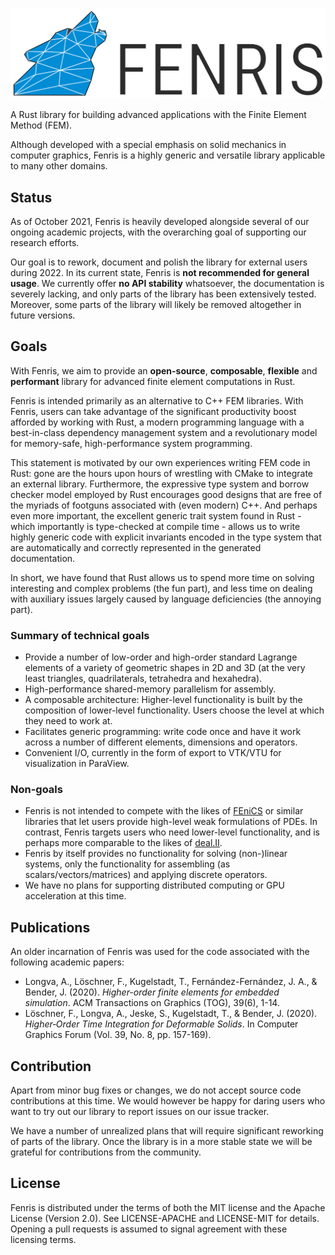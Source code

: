 
![Fenris logo](assets/logo/fenris_logo.svg)

A Rust library for building advanced applications with the Finite Element Method (FEM).

Although developed with a special emphasis on solid mechanics in computer graphics,
Fenris is a highly generic and versatile library applicable to many other domains.

## Status

As of October 2021, Fenris is heavily developed alongside several of our ongoing academic
projects, with the overarching goal of supporting our research efforts.

Our goal is to rework, document and polish the library for external users during 2022.
In its current state, Fenris is **not recommended for general usage**. We currently
offer **no API stability** whatsoever, the documentation is severely lacking,
and only parts of the library has been extensively tested. Moreover, some parts of the
library will likely be removed altogether in future versions.

## Goals

With Fenris, we aim to provide an **open-source**, **composable**, **flexible** and **performant** library
for advanced finite element computations in Rust.

Fenris is intended primarily as an alternative to C++ FEM libraries. With Fenris, users can
take advantage of the significant productivity boost afforded by working with Rust, a modern programming
language with a best-in-class dependency management system and a revolutionary model for
memory-safe, high-performance system programming.

This statement is motivated by our own experiences writing FEM code in Rust: gone are the hours upon hours
of wrestling with CMake to integrate an external library. Furthermore, the expressive type system and borrow checker model
employed by Rust encourages good designs that are free of the myriads of footguns associated with (even modern) C++.
And perhaps even more important, the excellent generic trait system found in Rust - which importantly is type-checked
at compile time - allows us to write highly generic code with explicit invariants encoded in the type system
that are automatically and correctly represented in the generated documentation.

In short, we have found that Rust allows us to spend more time on solving interesting and complex problems (the fun part),
and less time on dealing with auxiliary issues largely caused by language deficiencies (the annoying part).

### Summary of technical goals

- Provide a number of low-order and high-order standard Lagrange elements of a variety of geometric shapes in 2D and 3D
  (at the very least triangles, quadrilaterals, tetrahedra and hexahedra).
- High-performance shared-memory parallelism for assembly.
- A composable architecture: Higher-level functionality is built by the composition of lower-level functionality.
  Users choose the level at which they need to work at. 
- Facilitates generic programming: write code once and have it work across a number of different elements,
  dimensions and operators.
- Convenient I/O, currently in the form of export to VTK/VTU for visualization in ParaView.

### Non-goals

- Fenris is not intended to compete with the likes of [FEniCS](https://fenicsproject.org/) or similar libraries that
  let users provide high-level weak formulations of PDEs. In contrast, Fenris targets users who need lower-level
  functionality, and is perhaps more comparable to the likes of [deal.II](https://www.dealii.org/).
- Fenris by itself provides no functionality for solving (non-)linear systems, only the functionality
  for assembling (as scalars/vectors/matrices) and applying discrete operators.
- We have no plans for supporting distributed computing or GPU acceleration at this time.

## Publications

An older incarnation of Fenris was used for the code associated with the following academic papers:

- Longva, A., Löschner, F., Kugelstadt, T., Fernández-Fernández, J. A., & Bender, J. (2020).
  *Higher-order finite elements for embedded simulation*. 
  ACM Transactions on Graphics (TOG), 39(6), 1-14.
- Löschner, F., Longva, A., Jeske, S., Kugelstadt, T., & Bender, J. (2020).  
  *Higher‐Order Time Integration for Deformable Solids*.
  In Computer Graphics Forum (Vol. 39, No. 8, pp. 157-169).

## Contribution

Apart from minor bug fixes or changes, we do not accept source code contributions at this time.
We would however be happy for daring users who want to try out our library to report issues
on our issue tracker.

We have a number of unrealized plans that will require significant reworking of
parts of the library. Once the library is in a more stable state we will be grateful
for contributions from the community.

## License

Fenris is distributed under the terms of both the MIT license and the Apache License (Version 2.0).
See LICENSE-APACHE and LICENSE-MIT for details.
Opening a pull requests is assumed to signal agreement with these licensing terms.


